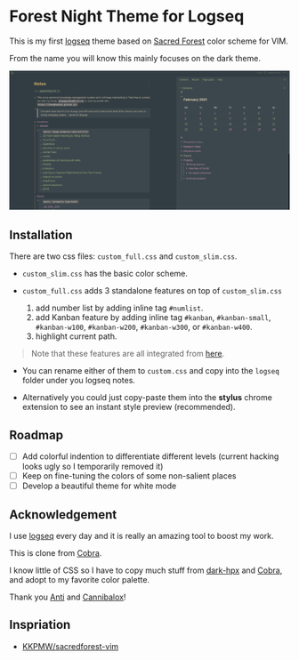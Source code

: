 # Forest Night Theme for Logseq

This is my first [logseq](logseq.com) theme based on [Sacred Forest](https://github.com/karoliskoncevicius/sacredforest-vim) color scheme for VIM.

From the name you will know this mainly focuses on the dark theme.

![screenshot](screenshot.png)


## Installation

There are two css files: `custom_full.css` and `custom_slim.css`.

- `custom_slim.css` has the basic color scheme.

- `custom_full.css` adds 3 standalone features on top of `custom_slim.css`

    1. add number list by adding inline tag `#numlist`.
    2.  add Kanban feature by adding inline tag `#kanban`, `#kanban-small`, `#kanban-w100`, `#kanban-w200`, `#kanban-w300`, or `#kanban-w400`.
    3.  highlight current path.
  
> Note that these features are all integrated from [here](https://github.com/cannibalox/logseq-dark-hpx).


- You can rename either of them to `custom.css` and copy into the `logseq` folder under you logseq notes.

- Alternatively you could just copy-paste them into the **stylus** chrome extension to see an instant style preview (recommended).


## Roadmap

 - [ ] Add colorful indention to differentiate different levels (current hacking looks ugly so I temporarily removed it)
 - [ ] Keep on fine-tuning the colors of some non-salient places
 - [ ] Develop a beautiful theme for white mode

## Acknowledgement

I use [logseq](logseq.com) every day and it is really an amazing tool to boost my work. 

This is clone from [Cobra](https://github.com/santiyounger/Cobra).

I know little of CSS so I have to copy much stuff from [dark-hpx](https://github.com/cannibalox/logseq-dark-hpx) and [Cobra](https://github.com/santiyounger/Cobra), and adopt to my favorite color palette. 

Thank you [Anti](https://github.com/santiyounger) and [Cannibalox](https://github.com/cannibalox)!

## Inspriation

- [KKPMW/sacredforest-vim](https://github.com/karoliskoncevicius/sacredforest-vim)
